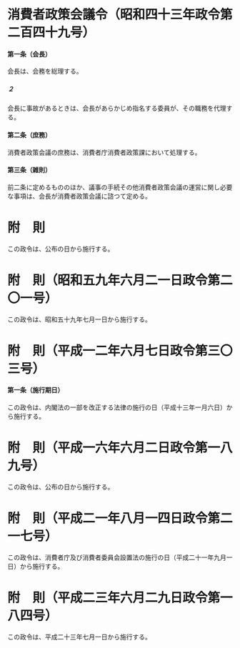 # 消費者政策会議令（昭和四十三年政令第二百四十九号）
#### 第一条（会長）
会長は、会務を総理する。
##### ２
会長に事故があるときは、会長があらかじめ指名する委員が、その職務を代理する。
#### 第二条（庶務）
消費者政策会議の庶務は、消費者庁消費者政策課において処理する。
#### 第三条（雑則）
前二条に定めるもののほか、議事の手続その他消費者政策会議の運営に関し必要な事項は、会長が消費者政策会議に諮つて定める。
# 附　則
この政令は、公布の日から施行する。
# 附　則（昭和五九年六月二一日政令第二〇一号）
この政令は、昭和五十九年七月一日から施行する。
# 附　則（平成一二年六月七日政令第三〇三号）
#### 第一条（施行期日）
この政令は、内閣法の一部を改正する法律の施行の日（平成十三年一月六日）から施行する。
# 附　則（平成一六年六月二日政令第一八九号）
この政令は、公布の日から施行する。
# 附　則（平成二一年八月一四日政令第二一七号）
この政令は、消費者庁及び消費者委員会設置法の施行の日（平成二十一年九月一日）から施行する。
# 附　則（平成二三年六月二九日政令第一八四号）
この政令は、平成二十三年七月一日から施行する。
